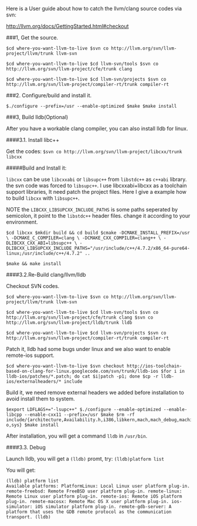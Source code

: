 Here is a User guide about how to catch the llvm/clang source codes via svn:

http://llvm.org/docs/GettingStarted.html#checkout

###1, Get the source.
```
$cd where-you-want-llvm-to-live $svn co http://llvm.org/svn/llvm-project/llvm/trunk llvm-svn

$cd where-you-want-llvm-to-live $cd llvm-svn/tools $svn co http://llvm.org/svn/llvm-project/cfe/trunk clang

$cd where-you-want-llvm-to-live $cd llvm-svn/projects $svn co http://llvm.org/svn/llvm-project/compiler-rt/trunk compiler-rt 
```

###2. Configure/build and install it.

`$./configure --prefix=/usr --enable-optimized $make $make install`

###3, Build lldb(Optional)

After you have a workable clang compiler, you can also install lldb for linux.

####3.1. Install libc++

Get the codes: `$svn co http://llvm.org/svn/llvm-project/libcxx/trunk libcxx`

#####Build and Install it:

`libcxx` can be use `libcxxabi` or `libsupc++` from `libstdc++` as `c++abi` library. the svn code was forced to `libsupc++`. I use libcxxabi+libcxx as a toolchain support libraries, It need patch the project files. Here I give a example how to build `libcxx` with `libsupc++`.

NOTE the `LIBCXX_LIBSUPCXX_INCLUDE_PATHS` is some paths seperated by semicolon, it point to the `libstdc++` header files. change it according to your environment.

```
$cd libcxx $mkdir build && cd build $cmake -DCMAKE_INSTALL_PREFIX=/usr \ -DCMAKE_C_COMPILER=clang \ -DCMAKE_CXX_COMPILER=clang++ \ -DLIBCXX_CXX_ABI=libsupc++ \ -DLIBCXX_LIBSUPCXX_INCLUDE_PATHS="/usr/include/c++/4.7.2/x86_64-pure64-linux;/usr/include/c++/4.7.2" ..
```

`$make && make install`

####3.2.Re-Build clang/llvm/lldb

Checkout SVN codes. 
``` 
$cd where-you-want-llvm-to-live $svn co http://llvm.org/svn/llvm-project/llvm/trunk llvm-svn

$cd where-you-want-llvm-to-live $cd llvm-svn/tools $svn co http://llvm.org/svn/llvm-project/cfe/trunk clang $svn co http://llvm.org/svn/llvm-project/lldb/trunk lldb

$cd where-you-want-llvm-to-live $cd llvm-svn/projects $svn co http://llvm.org/svn/llvm-project/compiler-rt/trunk compiler-rt 
```

Patch it, lldb had some bugs under linux and we also want to enable remote-ios support. 

```
$cd where-you-want-llvm-to-live $svn checkout http://ios-toolchain-based-on-clang-for-linux.googlecode.com/svn/trunk/lldb-ios $for i in lldb-ios/patches/*.patch; do cat $i|patch -p1; done $cp -r lldb-ios/externalheaders/* include
```

Build it, we need remove external headers we added before installation to avoid install them to system. 

```
$export LDFLAGS+="-lsupc++" $./configure --enable-optimized --enable-libcpp --enable-cxx11 --prefix=/usr $make $rm -rf include/{architecture,Availability.h,i386,libkern,mach,mach_debug,machine,mach-o,sys} $make install
```
After installation, you will get a command `lldb` in `/usr/bin`.

####3.3. Debug

Launch lldb, you will get a `(lldb)` promt, try: `(lldb)platform list`

You will get: 
```
(lldb) platform list 
Available platforms: PlatformLinux: Local Linux user platform plug-in. remote-freebsd: Remote FreeBSD user platform plug-in. remote-linux: Remote Linux user platform plug-in. remote-ios: Remote iOS platform plug-in. remote-macosx: Remote Mac OS X user platform plug-in. ios-simulator: iOS simulator platform plug-in. remote-gdb-server: A platform that uses the GDB remote protocol as the communication transport. (lldb)
```
